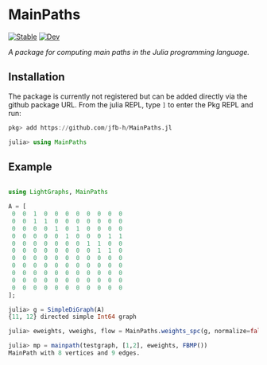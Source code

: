 # MainPaths
[![Stable](https://img.shields.io/badge/docs-stable-blue.svg)](https://jfb-h.github.io/MainPaths.jl/stable)
[![Dev](https://img.shields.io/badge/docs-dev-blue.svg)](https://jfb-h.github.io/MainPaths.jl/dev)

*A package for computing main paths in the Julia programming language.*

## Installation

The package is currently not registered but can be added directly via the github package URL.
From the julia REPL, type `]` to enter the Pkg REPL and run:

```julia 
pkg> add https://github.com/jfb-h/MainPaths.jl

julia> using MainPaths
``` 

## Example

```julia

using LightGraphs, MainPaths

A = [
 0  0  1  0  0  0  0  0  0  0  0
 0  0  1  1  0  0  0  0  0  0  0
 0  0  0  0  1  0  1  0  0  0  0
 0  0  0  0  0  1  0  0  0  1  1
 0  0  0  0  0  0  0  1  1  0  0
 0  0  0  0  0  0  0  0  1  1  0
 0  0  0  0  0  0  0  0  0  0  0
 0  0  0  0  0  0  0  0  0  0  0
 0  0  0  0  0  0  0  0  0  0  0
 0  0  0  0  0  0  0  0  0  0  0
 0  0  0  0  0  0  0  0  0  0  0
];

julia> g = SimpleDiGraph(A)
{11, 12} directed simple Int64 graph

julia> eweights, vweighs, flow = MainPaths.weights_spc(g, normalize=false);

julia> mp = mainpath(testgraph, [1,2], eweights, FBMP())
MainPath with 8 vertices and 9 edges.
```



